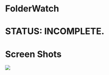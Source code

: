 # FolderWatch

# STATUS: INCOMPLETE.

# Screen Shots

<img src="https://github.com/MeetMyCode/MedVentory/blob/master/ScreenShots/ss1.png"/>

